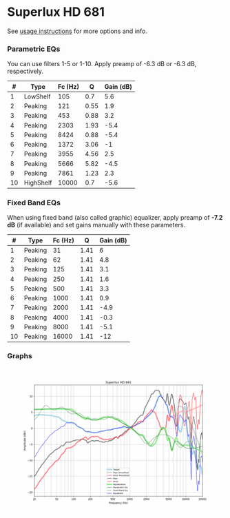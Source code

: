 # Superlux HD 681
See [usage instructions](https://github.com/jaakkopasanen/AutoEq#usage) for more options and info.

### Parametric EQs
You can use filters 1-5 or 1-10. Apply preamp of -6.3 dB or -6.3 dB, respectively.

|   # | Type      |   Fc (Hz) |    Q |   Gain (dB) |
|-----|-----------|-----------|------|-------------|
|   1 | LowShelf  |       105 | 0.7  |         5.6 |
|   2 | Peaking   |       121 | 0.55 |         1.9 |
|   3 | Peaking   |       453 | 0.88 |         3.2 |
|   4 | Peaking   |      2303 | 1.93 |        -5.4 |
|   5 | Peaking   |      8424 | 0.88 |        -5.4 |
|   6 | Peaking   |      1372 | 3.06 |        -1   |
|   7 | Peaking   |      3955 | 4.56 |         2.5 |
|   8 | Peaking   |      5666 | 5.82 |        -4.5 |
|   9 | Peaking   |      7861 | 1.23 |         2.3 |
|  10 | HighShelf |     10000 | 0.7  |        -5.6 |

### Fixed Band EQs
When using fixed band (also called graphic) equalizer, apply preamp of **-7.2 dB** (if available) and set gains manually with these parameters.

|   # | Type    |   Fc (Hz) |    Q |   Gain (dB) |
|-----|---------|-----------|------|-------------|
|   1 | Peaking |        31 | 1.41 |         6   |
|   2 | Peaking |        62 | 1.41 |         4.8 |
|   3 | Peaking |       125 | 1.41 |         3.1 |
|   4 | Peaking |       250 | 1.41 |         1.6 |
|   5 | Peaking |       500 | 1.41 |         3.3 |
|   6 | Peaking |      1000 | 1.41 |         0.9 |
|   7 | Peaking |      2000 | 1.41 |        -4.9 |
|   8 | Peaking |      4000 | 1.41 |        -0.3 |
|   9 | Peaking |      8000 | 1.41 |        -5.1 |
|  10 | Peaking |     16000 | 1.41 |       -12   |

### Graphs
![](./Superlux%20HD%20681.png)
